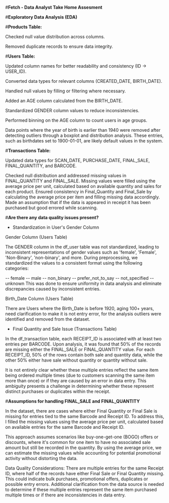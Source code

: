#**Fetch - Data Analyst Take Home Assesment**

#**Exploratory Data Analysis (EDA)**

#**Products Table:**

Checked null value distribution across columns.

Removed duplicate records to ensure data integrity.

#**Users Table:**

Updated column names for better readability and consistency (ID -> USER_ID).

Converted data types for relevant columns (CREATED_DATE, BIRTH_DATE).

Handled null values by filling or filtering where necessary.

Added an AGE column calculated from the BIRTH_DATE.

Standardized GENDER column values to reduce inconsistencies.

Performed binning on the AGE column to count users in age groups.

Data points where the year of birth is earlier than 1940 were removed after detecting outliers through a boxplot and distribution analysis. These entries, such as birthdates set to 1900-01-01, are likely default values in the system.

#**Transactions Table:**

Updated data types for SCAN_DATE, PURCHASE_DATE, FINAL_SALE, FINAL_QUANTITY, and BARCODE.

Checked null distribution and addressed missing values in FINAL_QUANTITY and FINAL_SALE. Missing values were filled using the average price per unit, calculated based on available quantity and sales for each product.
Ensured consistency in Final_Quantity and Final_Sale by calculating the average price per item and filling missing data accordingly. Made an assumption that if the data is appeared in receipt it has been purchased but good errored while scanning. 

#**Are there any data quality issues present?**

- Standardization in User's Gender Column
  
Gender Column (Users Table)

The GENDER column in the df_user table was not standardized, leading to inconsistent representations of gender values such as 'female', 'Female', 'Non-Binary', 'non-binary', and more. During preprocessing, we standardized the values to a consistent format using the following categories:

  -- female
  -- male
  -- non_binary
  -- prefer_not_to_say
  -- not_specified
  -- unknown
This was done to ensure uniformity in data analysis and eliminate discrepancies caused by inconsistent entries.

Birth_Date Column (Users Table)

There are Users where the Birth_Date is before 1920, aging 100+ years, need clarification to make it is not entry error, for the analysis outliers were identified and removed from the dataset.

- Final Quantity and Sale Issue (Transactions Table)
  
In the df_transaction table, each RECEIPT_ID is associated with at least two entries per BARCODE. Upon analysis, it was found that 50% of the records are missing either the FINAL_SALE or FINAL_QUANTITY value. For each RECEIPT_ID, 50% of the rows contain both sale and quantity data, while the other 50% either have sale without quantity or quantity without sale.

It is not entirely clear whether these multiple entries reflect the same item being ordered multiple times (due to customers scanning the same item more than once) or if they are caused by an error in data entry. This ambiguity presents a challenge in determining whether these represent distinct purchases or duplicates within the receipt.

#**Assumptions for handling FINAL_SALE and FINAL_QUANTITY**

In the dataset, there are cases where either Final Quantity or Final Sale is missing for entries tied to the same Barcode and Receipt ID. To address this, I filled the missing values using the average price per unit, calculated based on available entries for the same Barcode and Receipt ID.

This approach assumes scenarios like buy-one-get-one (BOGO) offers or discounts, where it's common for one item to have no associated sale amount but still be recorded in the quantity. By using the average price, we can estimate the missing values while accounting for potential promotional activity without distorting the data.

Data Quality Considerations:
There are multiple entries for the same Receipt ID, where half of the records have either Final Sale or Final Quantity missing. This could indicate bulk purchases, promotional offers, duplicates or possible entry errors.
Additional clarification from the data source is needed to determine if these multiple entries represent the same item purchased multiple times or if there are inconsistencies in data entry.
